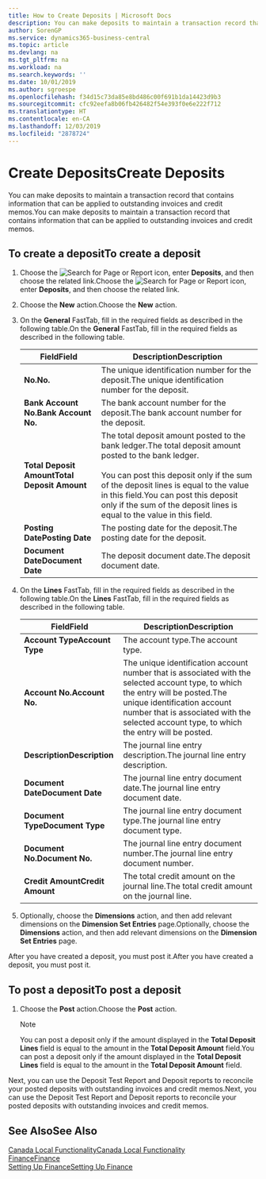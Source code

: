 ```yaml
---
title: How to Create Deposits | Microsoft Docs
description: You can make deposits to maintain a transaction record that contains information that can be applied to outstanding invoices and credit memos.
author: SorenGP
ms.service: dynamics365-business-central
ms.topic: article
ms.devlang: na
ms.tgt_pltfrm: na
ms.workload: na
ms.search.keywords: ''
ms.date: 10/01/2019
ms.author: sgroespe
ms.openlocfilehash: f34d15c73da85e8bd486c00f691b1da14423d9b3
ms.sourcegitcommit: cfc92eefa8b06fb426482f54e393f0e6e222f712
ms.translationtype: HT
ms.contentlocale: en-CA
ms.lasthandoff: 12/03/2019
ms.locfileid: "2878724"
---
```

# <a name="create-deposits"></a><span data-ttu-id="2fc6c-103">Create Deposits</span><span class="sxs-lookup"><span data-stu-id="2fc6c-103">Create Deposits</span></span>
<span data-ttu-id="2fc6c-104">You can make deposits to maintain a transaction record that contains information that can be applied to outstanding invoices and credit memos.</span><span class="sxs-lookup"><span data-stu-id="2fc6c-104">You can make deposits to maintain a transaction record that contains information that can be applied to outstanding invoices and credit memos.</span></span>  

## <a name="to-create-a-deposit"></a><span data-ttu-id="2fc6c-105">To create a deposit</span><span class="sxs-lookup"><span data-stu-id="2fc6c-105">To create a deposit</span></span>  
1.  <span data-ttu-id="2fc6c-106">Choose the ![Search for Page or Report](../../media/ui-search/search_small.png "Search for Page or Report icon") icon, enter **Deposits**, and then choose the related link.</span><span class="sxs-lookup"><span data-stu-id="2fc6c-106">Choose the ![Search for Page or Report](../../media/ui-search/search_small.png "Search for Page or Report icon") icon, enter **Deposits**, and then choose the related link.</span></span>  
2.  <span data-ttu-id="2fc6c-107">Choose the **New** action.</span><span class="sxs-lookup"><span data-stu-id="2fc6c-107">Choose the **New** action.</span></span>  
3.  <span data-ttu-id="2fc6c-108">On the **General** FastTab, fill in the required fields as described in the following table.</span><span class="sxs-lookup"><span data-stu-id="2fc6c-108">On the **General** FastTab, fill in the required fields as described in the following table.</span></span>  

    |<span data-ttu-id="2fc6c-109">Field</span><span class="sxs-lookup"><span data-stu-id="2fc6c-109">Field</span></span>|<span data-ttu-id="2fc6c-110">Description</span><span class="sxs-lookup"><span data-stu-id="2fc6c-110">Description</span></span>|  
    |---------------------------------|---------------------------------------|  
    |<span data-ttu-id="2fc6c-111">**No.**</span><span class="sxs-lookup"><span data-stu-id="2fc6c-111">**No.**</span></span>|<span data-ttu-id="2fc6c-112">The unique identification number for the deposit.</span><span class="sxs-lookup"><span data-stu-id="2fc6c-112">The unique identification number for the deposit.</span></span>|  
    |<span data-ttu-id="2fc6c-113">**Bank Account No.**</span><span class="sxs-lookup"><span data-stu-id="2fc6c-113">**Bank Account No.**</span></span>|<span data-ttu-id="2fc6c-114">The bank account number for the deposit.</span><span class="sxs-lookup"><span data-stu-id="2fc6c-114">The bank account number for the deposit.</span></span>|  
    |<span data-ttu-id="2fc6c-115">**Total Deposit Amount**</span><span class="sxs-lookup"><span data-stu-id="2fc6c-115">**Total Deposit Amount**</span></span>|<span data-ttu-id="2fc6c-116">The total deposit amount posted to the bank ledger.</span><span class="sxs-lookup"><span data-stu-id="2fc6c-116">The total deposit amount posted to the bank ledger.</span></span><br /><br /> <span data-ttu-id="2fc6c-117">You can post this deposit only if the sum of the deposit lines is equal to the value in this field.</span><span class="sxs-lookup"><span data-stu-id="2fc6c-117">You can post this deposit only if the sum of the deposit lines is equal to the value in this field.</span></span>|  
    |<span data-ttu-id="2fc6c-118">**Posting Date**</span><span class="sxs-lookup"><span data-stu-id="2fc6c-118">**Posting Date**</span></span>|<span data-ttu-id="2fc6c-119">The posting date for the deposit.</span><span class="sxs-lookup"><span data-stu-id="2fc6c-119">The posting date for the deposit.</span></span>|  
    |<span data-ttu-id="2fc6c-120">**Document Date**</span><span class="sxs-lookup"><span data-stu-id="2fc6c-120">**Document Date**</span></span>|<span data-ttu-id="2fc6c-121">The deposit document date.</span><span class="sxs-lookup"><span data-stu-id="2fc6c-121">The deposit document date.</span></span>|  
4.  <span data-ttu-id="2fc6c-122">On the **Lines** FastTab, fill in the required fields as described in the following table.</span><span class="sxs-lookup"><span data-stu-id="2fc6c-122">On the **Lines** FastTab, fill in the required fields as described in the following table.</span></span>  

    |<span data-ttu-id="2fc6c-123">Field</span><span class="sxs-lookup"><span data-stu-id="2fc6c-123">Field</span></span>|<span data-ttu-id="2fc6c-124">Description</span><span class="sxs-lookup"><span data-stu-id="2fc6c-124">Description</span></span>|  
    |---------------------------------|---------------------------------------|  
    |<span data-ttu-id="2fc6c-125">**Account Type**</span><span class="sxs-lookup"><span data-stu-id="2fc6c-125">**Account Type**</span></span>|<span data-ttu-id="2fc6c-126">The account type.</span><span class="sxs-lookup"><span data-stu-id="2fc6c-126">The account type.</span></span>|  
    |<span data-ttu-id="2fc6c-127">**Account No.**</span><span class="sxs-lookup"><span data-stu-id="2fc6c-127">**Account No.**</span></span>|<span data-ttu-id="2fc6c-128">The unique identification account number that is associated with the selected account type, to which the entry will be posted.</span><span class="sxs-lookup"><span data-stu-id="2fc6c-128">The unique identification account number that is associated with the selected account type, to which the entry will be posted.</span></span>|  
    |<span data-ttu-id="2fc6c-129">**Description**</span><span class="sxs-lookup"><span data-stu-id="2fc6c-129">**Description**</span></span>|<span data-ttu-id="2fc6c-130">The journal line entry description.</span><span class="sxs-lookup"><span data-stu-id="2fc6c-130">The journal line entry description.</span></span>|  
    |<span data-ttu-id="2fc6c-131">**Document Date**</span><span class="sxs-lookup"><span data-stu-id="2fc6c-131">**Document Date**</span></span>|<span data-ttu-id="2fc6c-132">The journal line entry document date.</span><span class="sxs-lookup"><span data-stu-id="2fc6c-132">The journal line entry document date.</span></span>|  
    |<span data-ttu-id="2fc6c-133">**Document Type**</span><span class="sxs-lookup"><span data-stu-id="2fc6c-133">**Document Type**</span></span>|<span data-ttu-id="2fc6c-134">The journal line entry document type.</span><span class="sxs-lookup"><span data-stu-id="2fc6c-134">The journal line entry document type.</span></span>|  
    |<span data-ttu-id="2fc6c-135">**Document No.**</span><span class="sxs-lookup"><span data-stu-id="2fc6c-135">**Document No.**</span></span>|<span data-ttu-id="2fc6c-136">The journal line entry document number.</span><span class="sxs-lookup"><span data-stu-id="2fc6c-136">The journal line entry document number.</span></span>|  
    |<span data-ttu-id="2fc6c-137">**Credit Amount**</span><span class="sxs-lookup"><span data-stu-id="2fc6c-137">**Credit Amount**</span></span>|<span data-ttu-id="2fc6c-138">The total credit amount on the journal line.</span><span class="sxs-lookup"><span data-stu-id="2fc6c-138">The total credit amount on the journal line.</span></span>|  

5.  <span data-ttu-id="2fc6c-139">Optionally, choose the **Dimensions** action, and then add relevant dimensions on the **Dimension Set Entries** page.</span><span class="sxs-lookup"><span data-stu-id="2fc6c-139">Optionally, choose the **Dimensions** action, and then add relevant dimensions on the **Dimension Set Entries** page.</span></span>  

<span data-ttu-id="2fc6c-140">After you have created a deposit, you must post it.</span><span class="sxs-lookup"><span data-stu-id="2fc6c-140">After you have created a deposit, you must post it.</span></span>  

## <a name="to-post-a-deposit"></a><span data-ttu-id="2fc6c-141">To post a deposit</span><span class="sxs-lookup"><span data-stu-id="2fc6c-141">To post a deposit</span></span>  
1. <span data-ttu-id="2fc6c-142">Choose the **Post** action.</span><span class="sxs-lookup"><span data-stu-id="2fc6c-142">Choose the **Post** action.</span></span>  

    > [!NOTE]  
    >  <span data-ttu-id="2fc6c-143">You can post a deposit only if the amount displayed in the **Total Deposit Lines** field is equal to the amount in the **Total Deposit Amount** field.</span><span class="sxs-lookup"><span data-stu-id="2fc6c-143">You can post a deposit only if the amount displayed in the **Total Deposit Lines** field is equal to the amount in the **Total Deposit Amount** field.</span></span>  

<span data-ttu-id="2fc6c-144">Next, you can use the Deposit Test Report and Deposit reports to reconcile your posted deposits with outstanding invoices and credit memos.</span><span class="sxs-lookup"><span data-stu-id="2fc6c-144">Next, you can use the Deposit Test Report and Deposit reports to reconcile your posted deposits with outstanding invoices and credit memos.</span></span>  

## <a name="see-also"></a><span data-ttu-id="2fc6c-145">See Also</span><span class="sxs-lookup"><span data-stu-id="2fc6c-145">See Also</span></span>  
[<span data-ttu-id="2fc6c-146">Canada Local Functionality</span><span class="sxs-lookup"><span data-stu-id="2fc6c-146">Canada Local Functionality</span></span>](canada-local-functionality.md)  
[<span data-ttu-id="2fc6c-147">Finance</span><span class="sxs-lookup"><span data-stu-id="2fc6c-147">Finance</span></span>](../../finance.md)  
[<span data-ttu-id="2fc6c-148">Setting Up Finance</span><span class="sxs-lookup"><span data-stu-id="2fc6c-148">Setting Up Finance</span></span>](../../finance.md)  
